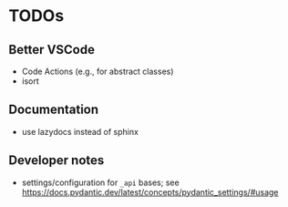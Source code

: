 # TODOs

## Better VSCode

* Code Actions (e.g., for abstract classes)
* isort

## Documentation

* use lazydocs instead of sphinx
  
## Developer notes

* settings/configuration for `_api` bases; see <https://docs.pydantic.dev/latest/concepts/pydantic_settings/#usage>